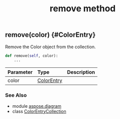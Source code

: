 ﻿---
title: remove method
second_title: Aspose.Diagram for Python via .NET API References
description: 
type: docs
weight: 50
url: /python-net/aspose.diagram/colorentrycollection/remove/
is_root: false
---

## remove(color) {#ColorEntry}

Remove the Color object from the collection.



```python
def remove(self, color):
    ...
```


| Parameter | Type | Description |
| :- | :- | :- |
| color | [ColorEntry](/diagram/python-net/aspose.diagram/colorentry) |  |



### See Also
* module [aspose.diagram](../../)
* class [ColorEntryCollection](/diagram/python-net/aspose.diagram/colorentrycollection)
